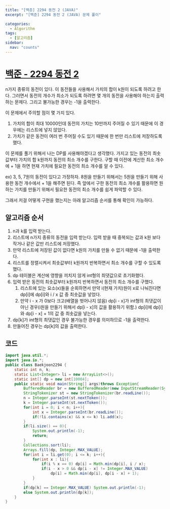 ```yaml
---
title: "[백준] 2294 동전 2 (JAVA)"
excerpt: "[백준] 2294 동전 2 (JAVA) 문제 풀이"

categories:
  - Algorithm
tags:
  - [알고리즘]
sidebar:
  nav: "counts"
---
```


# [백준 - 2294 동전 2](https://www.acmicpc.net/problem/2294)

n가지 종류의 동전이 있다. 이 동전들을 사용해서 가치의 합이 k원이 되도록 하려고 한다. 그러면서 동전의 개수가 최소가 되도록 하려면 몇 개의 동전을 사용해야 하는지 출력하는 문제다. 그리고 불가능한 경우는 -1을 출력한다.

이 문제에서 주의할 점이 몇 가지 있다.

1. 가치의 합이 최대 10000인데 동전의 가치는 10만까지 주어질 수 있기 때문에 이 경우에는 리스트에 넣지 않았다.
2. 가치가 같은 동전이 여러 번 주어질 수도 있기 때문에 한 번만 리스트에 저장하도록 했다.

이 문제를 풀기 위해서 나는 DP를 사용해야겠다고 생각했다. 가지고 있는 동전의 최솟값부터 가치의 합 k원까지 동전의 최소 개수를 구한다. 구할 때 이전에 계산한 최소 개수에 + 1을 하면 현재 가치에 필요한 동전의 최소 개수를 알 수 있다.

ex) 3, 5, 7원의 동전이 있다고 가정하자. 8원을 만들기 위해서는 5원을 만들기 위해 사용한 동전 개수에서 + 1을 해주면 된다. 즉 앞에서 구한 동전의 최소 개수를 활용하면 원하는 가치를 만들기 위해서 필요한 동전의 최소 개수를 쉽게 파악할 수 있다.

그래서 저걸 어떻게 구현을 했는지는 아래 알고리즘 순서를 통해 확인이 가능하다.

## 알고리즘 순서

1. n과 k를 입력 받는다.
2. 리스트에 n가지 종류의 동전을 입력 받는다. 입력 받을 때 중복되는 값과 k원 보다 작거나 같은 값만 리스트에 저장했다.
3. 만약 리스트에 저장된 값이 없다면 k원의 가치를 만들 수 없기 때문에 -1을 출력한다.
4. 리스트를 정렬시켜서 최솟값부터 k원까지 반복하면서 최소 개수를 구할 수 있도록 했다.
5. dp 테이블은 계산에 영향을 끼치지 않게 int형의 최댓값으로 초기화했다.
6. 입력 받은 동전의 최솟값부터 k원까지 반복하면서 동전의 최소 개수를 구했다.
   1. 리스트에 있는 요소(x)들을 순회하면서 만약 i(현재 가치)원이 x로 나눠진다면 dp[i]에 dp[i]와 i / x 값 중 최솟값을 넣었다.
   2. 만약 i - x 가 0보다 크고(배열을 벗어나지 않음) dp[i - x]가 int형의 최댓값이 아닌 경우(i원을 만들기 위해서 dp[i - x]의 값을 활용하기 위함.) dp[i]에 dp[i]와 dp[i - x] + 1의 값 중 최솟값을 넣는다.
7. dp[k]가 int형의 최댓값인 경우 불가능한 경우를 의미하므로 -1을 출력한다.
8. 만들어진 경우는 dp[k]의 값을 출력한다.

## 코드

```java
import java.util.*;
import java.io.*;
public class Baekjoon2294 {
    static int n, k;
    static List<Integer> li = new ArrayList<>();
    static int[] dp = new int[10004];
    public static void main(String[] args)throws Exception{
        BufferedReader br = new BufferedReader(new InputStreamReader(System.in));
        StringTokenizer st = new StringTokenizer(br.readLine());
        n = Integer.parseInt(st.nextToken());
        k = Integer.parseInt(st.nextToken());
        for(int i = 0; i < n; i++){
            int x = Integer.parseInt(br.readLine());
            if(!li.contains(x) && x <= k) li.add(x);
        }
        if(li.size() == 0){
            System.out.println(-1);
            return;
        }
        Collections.sort(li);
        Arrays.fill(dp, Integer.MAX_VALUE);
        for(int i = li.get(0); i <= k; i++){
            for(int x : li){
                if(i % x == 0) dp[i] = Math.min(dp[i], i / x);
                if(i - x > 0 && dp[i - x] != Integer.MAX_VALUE)
                    dp[i] = Math.min(dp[i], dp[i - x] + 1);
            }
        }
        if(dp[k] == Integer.MAX_VALUE) System.out.println(-1);
        else System.out.println(dp[k]);
    }
}
```
